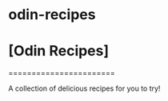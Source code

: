 # odin-recipes
# [Odin Recipes]
=======================

A collection of delicious recipes for you to try!

